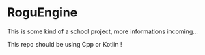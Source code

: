 # RoguEngine

This is some kind of a school project, more informations incoming...

This repo should be using Cpp or Kotlin !
